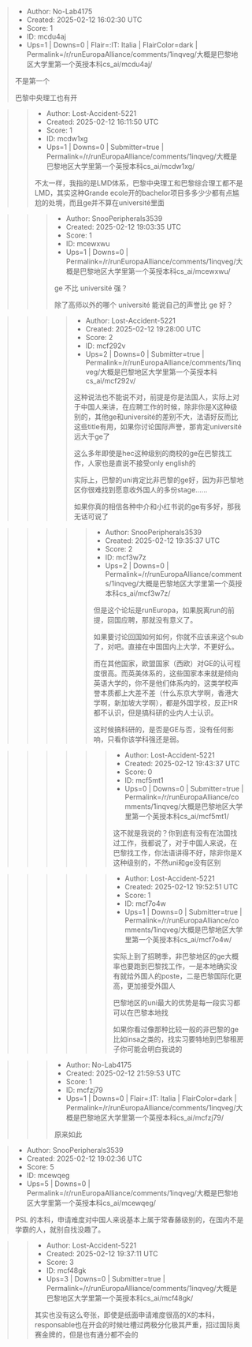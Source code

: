 > - Author: No-Lab4175
> - Created: 2025-02-12 16:02:30 UTC
> - Score: 1
> - ID: mcdu4aj
> - Ups=1 | Downs=0 | Flair=:IT: Italia | FlairColor=dark | Permalink=/r/runEuropaAlliance/comments/1inqveg/大概是巴黎地区大学里第一个英授本科cs_ai/mcdu4aj/
>
> 不是第一个
> 
> 巴黎中央理工也有开

>> - Author: Lost-Accident-5221
>> - Created: 2025-02-12 16:11:50 UTC
>> - Score: 1
>> - ID: mcdw1xg
>> - Ups=1 | Downs=0 | Submitter=true | Permalink=/r/runEuropaAlliance/comments/1inqveg/大概是巴黎地区大学里第一个英授本科cs_ai/mcdw1xg/
>>
>> 不太一样，我指的是LMD体系，巴黎中央理工和巴黎综合理工都不是LMD，其实这种Grande ecole开的bachelor项目多多少少都有点尴尬的处境，而且ge并不算在université里面

>>> - Author: SnooPeripherals3539
>>> - Created: 2025-02-12 19:03:35 UTC
>>> - Score: 1
>>> - ID: mcewxwu
>>> - Ups=1 | Downs=0 | Permalink=/r/runEuropaAlliance/comments/1inqveg/大概是巴黎地区大学里第一个英授本科cs_ai/mcewxwu/
>>>
>>> ge 不比 université 强？
>>> 
>>> 除了高师以外的哪个 université 能说自己的声誉比 ge 好？

>>>> - Author: Lost-Accident-5221
>>>> - Created: 2025-02-12 19:28:00 UTC
>>>> - Score: 2
>>>> - ID: mcf292v
>>>> - Ups=2 | Downs=0 | Submitter=true | Permalink=/r/runEuropaAlliance/comments/1inqveg/大概是巴黎地区大学里第一个英授本科cs_ai/mcf292v/
>>>>
>>>> 这种说法也不能说不对，前提是你是法国人，实际上对于中国人来讲，在应聘工作的时候，除非你是X这种级别的，其他ge和université的差别不大，法语好反而比这些title有用，如果你讨论国际声誉，那肯定université远大于ge了
>>>> 
>>>> 这么多年即使是hec这种级别的商校的ge在巴黎找工作，人家也是直说不接受only english的
>>>> 
>>>> 实际上，巴黎的uni肯定比非巴黎的ge好，因为非巴黎地区你很难找到愿意收外国人的多份stage……
>>>> 
>>>> 如果你真的相信各种中介和小红书说的ge有多好，那我无话可说了

>>>>> - Author: SnooPeripherals3539
>>>>> - Created: 2025-02-12 19:35:37 UTC
>>>>> - Score: 2
>>>>> - ID: mcf3w7z
>>>>> - Ups=2 | Downs=0 | Permalink=/r/runEuropaAlliance/comments/1inqveg/大概是巴黎地区大学里第一个英授本科cs_ai/mcf3w7z/
>>>>>
>>>>> 但是这个论坛是runEuropa，如果脱离run的前提，回国应聘，那就没有意义了。
>>>>> 
>>>>> 如果要讨论回国如何如何，你就不应该来这个sub了，对吧。直接在中国国内上大学，不更好么。
>>>>> 
>>>>> 而在其他国家，欧盟国家（西欧）对GE的认可程度很高。而英美体系的，这些国家本来就是倾向英语大学的，你不是他们体系内的，这类学校声誉本质都上大差不差（什么东京大学啊，香港大学啊，新加坡大学啊），都是外国学校，反正HR都不认识，但是搞科研的业内人士认识。
>>>>> 
>>>>> 这时候搞科研的，是否是GE与否，没有任何影响，只看你该学科强还是弱。

>>>>>> - Author: Lost-Accident-5221
>>>>>> - Created: 2025-02-12 19:43:37 UTC
>>>>>> - Score: 0
>>>>>> - ID: mcf5mt1
>>>>>> - Ups=0 | Downs=0 | Submitter=true | Permalink=/r/runEuropaAlliance/comments/1inqveg/大概是巴黎地区大学里第一个英授本科cs_ai/mcf5mt1/
>>>>>>
>>>>>> 这不就是我说的？你到底有没有在法国找过工作，我都说了，对于中国人来说，在巴黎找工作，你法语讲得不好，除非你是X这种级别的，不然uni和ge没有区别

>>>>>> - Author: Lost-Accident-5221
>>>>>> - Created: 2025-02-12 19:52:51 UTC
>>>>>> - Score: 1
>>>>>> - ID: mcf7o4w
>>>>>> - Ups=1 | Downs=0 | Submitter=true | Permalink=/r/runEuropaAlliance/comments/1inqveg/大概是巴黎地区大学里第一个英授本科cs_ai/mcf7o4w/
>>>>>>
>>>>>> 实际上到了招聘季，非巴黎地区的ge大概率也要跑到巴黎找工作，一是本地确实没有就给外国人的poste，二是巴黎国际化更高，更加接受外国人
>>>>>> 
>>>>>> 巴黎地区的uni最大的优势是每一段实习都可以在巴黎本地找
>>>>>> 
>>>>>> 如果你看过像那种比较一般的非巴黎的ge比如insa之类的，找实习要特地到巴黎租房子你可能会明白我说的

>>> - Author: No-Lab4175
>>> - Created: 2025-02-12 21:59:53 UTC
>>> - Score: 1
>>> - ID: mcfzj79
>>> - Ups=1 | Downs=0 | Flair=:IT: Italia | FlairColor=dark | Permalink=/r/runEuropaAlliance/comments/1inqveg/大概是巴黎地区大学里第一个英授本科cs_ai/mcfzj79/
>>>
>>> 原来如此

> - Author: SnooPeripherals3539
> - Created: 2025-02-12 19:02:36 UTC
> - Score: 5
> - ID: mcewqeg
> - Ups=5 | Downs=0 | Permalink=/r/runEuropaAlliance/comments/1inqveg/大概是巴黎地区大学里第一个英授本科cs_ai/mcewqeg/
>
> PSL 的本科，申请难度对中国人来说基本上属于常春藤级别的，在国内不是学霸的人，就别自找没趣了。

>> - Author: Lost-Accident-5221
>> - Created: 2025-02-12 19:37:11 UTC
>> - Score: 3
>> - ID: mcf48gk
>> - Ups=3 | Downs=0 | Submitter=true | Permalink=/r/runEuropaAlliance/comments/1inqveg/大概是巴黎地区大学里第一个英授本科cs_ai/mcf48gk/
>>
>> 其实也没有这么夸张，即使是纸面申请难度很高的X的本科，responsable也在开会的时候吐槽过两极分化极其严重，招过国际奥赛金牌的，但是也有通分都不会的
